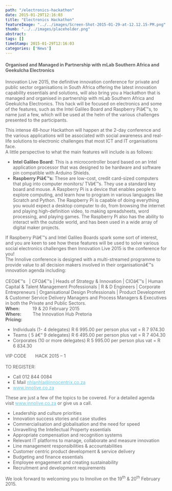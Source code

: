 ```yaml
---
path: "/electronics-hackathon" 
date: 2015-01-29T12:16:03 
title: "Electronics Hackathon" 
featureImage: "../../images/Screen-Shot-2015-01-29-at-12.12.15-PM.png"
thumb: "../../images/placeholder.png" 
abstract:  
tags: [] 
timeStamp: 2015-01-29T12:16:03 
categories: ['News'] 
---
```


<h4 style="color: #606060 !important;">Organised and Managed in Partnership with mLab Southern Africa and Geekulcha Electronics</h4>
<p style="color: #606060;">Innovation Live 2015, the definitive innovation conference for private and public sector organisations in South Africa offering the latest innovation capability essentials and solutions, will also bring you a Hackathon that is managed and organised in partnership with mLab Southern Africa and Geekulcha Electronics. This hack will be focused on electronics and some of the features, such as the Intel Galileo Board and Raspberry Piâ€™s, to name just a few, which will be used at the helm of the various challenges presented to the participants.</p>
<p style="color: #606060;">This intense 48-hour Hackathon will happen at the 2-day conference and the various applications will be associated with social awareness and real-life solutions to electronic challenges that most ICT and IT organisations face.<br />
A little perspective to what the main features will include is as follows:</p>
<ul style="color: #606060;">
<li><strong>Intel Galileo Board</strong>: This is a microcontroller board based on an Intel application processor that was designed to be hardware and software pin compatible with Arduino Shields.</li>
<li><strong>Raspberry Piâ€™s:</strong> These are low-cost, credit card-sized computers that plug into computer monitors/ TVâ€™s. They use a standard key board and mouse. A Raspberry Pi is a device that enables people to explore computing, and learn how to program in various languages like Scratch and Python. The Raspberry Pi is capable of doing everything you would expect a desktop computer to do, from browsing the internet and playing high-definition video, to making spreadsheets, word processing, and playing games. The Raspberry Pi also has the ability to interact with the outside world, and has been used in a wide array of digital maker projects.</li>
</ul>
<p><span style="color: #606060;">If Raspberry Piâ€™s and Intel Galileo Boards spark some sort of interest, and you are keen to see how these features will be used to solve various social electronics challenges then Innovation Live 2015 is the conference for you!</span><br style="color: #606060;" /><span style="color: #606060;">The Innolive conference is designed with a multi-streamed programme to provide value to all decision makers involved in their organisationâ€™s innovation agenda including:</span><br style="color: #606060;" /><br style="color: #606060;" /><span style="color: #606060;">CEOâ€™s   | CFOâ€™s | Heads of Strategy &amp; Innovation | CIOâ€™s | Human Capital &amp; Talent Management Professionals | R &amp; D Engineers | Corporate Entrepreneurs | Organisational Design Professionals | Product Development &amp; Customer Service Delivery Managers and Process Managers &amp; Executives in both the Private and Public Sectors.</span><br style="color: #606060;" /><strong style="color: #606060;">When:</strong><span style="color: #606060;">          19 &amp; 20 February 2015           </span><br style="color: #606060;" /><strong style="color: #606060;">Where:</strong><span style="color: #606060;">         The Innovation Hub Pretoria</span><br style="color: #606060;" /><strong style="color: #606060;">Pricing:     </strong></p>
<ul style="color: #606060;">
<li>Individuals (1- 4 delegates) R 6 995.00 per person plus vat = R 7 974.30</li>
<li>Teams ( 5 â€“ 9 delegates) R 6 495.00 per person plus vat = R 7 404.30</li>
<li>Corporates (10 or more delegates) R 5 995.00 per person plus vat = R 6 834.30</li>
</ul>
<p><span style="color: #606060;">VIP CODE       HACK 2015 &#8211; 1</span><br style="color: #606060;" /><span style="color: #606060;"> </span><br style="color: #606060;" /><span style="color: #606060;">TO REGISTER:</span></p>
<ul style="color: #606060;">
<li>Call 012 844 0084</li>
<li>E Mail <a style="color: #6dc6dd;" href="mailto:nhlanhla@innocentrix.co.za">nhlanhla@innocentrix.co.za</a></li>
<li><a style="color: #6dc6dd;" href="http://innocentrix.us6.list-manage2.com/track/click?u=d691c95d72d8e57bc1c8e74ee&amp;id=1f180fae59&amp;e=c7973f3cc6">www.innolive.co.za</a></li>
</ul>
<p><span style="color: #606060;">These are just a few of the topics to be covered. For a detailed agenda visit </span><a style="color: #6dc6dd;" href="http://innocentrix.us6.list-manage.com/track/click?u=d691c95d72d8e57bc1c8e74ee&amp;id=8257732acb&amp;e=c7973f3cc6">www.innolive.co.za</a><span style="color: #606060;"> or give us a call.</span></p>
<ul style="color: #606060;">
<li>Leadership and culture priorities</li>
<li>Innovation success stories and case studies</li>
<li>Commercialisation and globalisation and the need for speed</li>
<li>Unravelling the Intellectual Property essentials</li>
<li>Appropriate compensation and recognition systems</li>
<li>Relevant IT platforms to manage, collaborate and measure innovation</li>
<li>Line management responsibilities &amp; accountabilities</li>
<li>Customer centric product development &amp; service delivery</li>
<li>Budgeting and finance essentials</li>
<li>Employee engagement and creating sustainability</li>
<li>Recruitment and development requirements</li>
</ul>
<p style="color: #606060;">We look forward to welcoming you to Innolive on the 19<sup>th</sup> &amp; 20<sup>th</sup> February 2015.</p>
